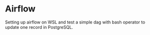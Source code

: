 # Airflow

Setting up airflow on WSL and test a simple dag with bash operator to update one record in PostgreSQL.

